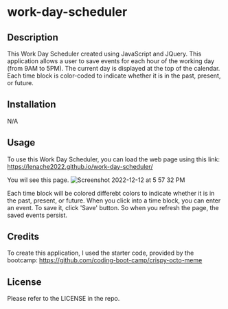 # work-day-scheduler

## Description

This Work Day Scheduler created using JavaScript and JQuery. This application allows a user to save events for each hour of the working day (from 9AM to 5PM).
The current day is displayed at the top of the calendar. Each time block is color-coded to indicate whether it is in the past, present, or future.

## Installation

N/A

## Usage

To use this Work Day Scheduler, you can load the web page using this link:
https://lenache2022.github.io/work-day-scheduler/

You wil see this page.
![Screenshot 2022-12-12 at 5 57 32 PM](https://user-images.githubusercontent.com/116528749/207207710-040f47cf-12ee-47e5-90a6-a70649cd27b2.jpg)

Each time block will be colored differebt colors to indicate whether it is in the past, present, or future.
When you click into a time block, you can enter an event. To save it, click 'Save' button. So when you refresh the page, the saved events persist.

## Credits

To create this application, I used the starter code, provided by the bootcamp:
https://github.com/coding-boot-camp/crispy-octo-meme

## License

Please refer to the LICENSE in the repo.
